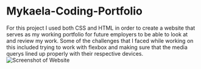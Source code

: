 # Mykaela-Coding-Portfolio

For this project I used both CSS and HTML in order to create a website that serves as my working portfolio for future employers to be able to look at and review my work. Some of the challenges that I faced while working on this included trying to work with flexbox and making sure that the media querys lined up properly with their respective devices. 
![Screenshot of Website](https://user-images.githubusercontent.com/101831653/172735462-e99acdb1-128a-41d0-b495-fd8a5b134664.png)
